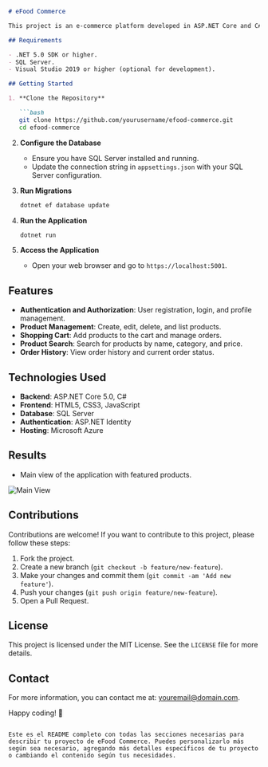 ```markdown
# eFood Commerce

This project is an e-commerce platform developed in ASP.NET Core and C#. The goal of this project is to provide an online food shopping solution with a smooth user experience and comprehensive functionalities.

## Requirements

- .NET 5.0 SDK or higher.
- SQL Server.
- Visual Studio 2019 or higher (optional for development).

## Getting Started

1. **Clone the Repository**

   ```bash
   git clone https://github.com/yourusername/efood-commerce.git
   cd efood-commerce
   ```

2. **Configure the Database**

   - Ensure you have SQL Server installed and running.
   - Update the connection string in `appsettings.json` with your SQL Server configuration.

3. **Run Migrations**

   ```bash
   dotnet ef database update
   ```

4. **Run the Application**

   ```bash
   dotnet run
   ```

5. **Access the Application**

   - Open your web browser and go to `https://localhost:5001`.

## Features

- **Authentication and Authorization**: User registration, login, and profile management.
- **Product Management**: Create, edit, delete, and list products.
- **Shopping Cart**: Add products to the cart and manage orders.
- **Product Search**: Search for products by name, category, and price.
- **Order History**: View order history and current order status.

## Technologies Used

- **Backend**: ASP.NET Core 5.0, C#
- **Frontend**: HTML5, CSS3, JavaScript
- **Database**: SQL Server
- **Authentication**: ASP.NET Identity
- **Hosting**: Microsoft Azure

## Results

- Main view of the application with featured products.

![Main View](path/to/your/image.png)

## Contributions

Contributions are welcome! If you want to contribute to this project, please follow these steps:

1. Fork the project.
2. Create a new branch (`git checkout -b feature/new-feature`).
3. Make your changes and commit them (`git commit -am 'Add new feature'`).
4. Push your changes (`git push origin feature/new-feature`).
5. Open a Pull Request.

## License

This project is licensed under the MIT License. See the `LICENSE` file for more details.

## Contact

For more information, you can contact me at: [youremail@domain.com](mailto:youremail@domain.com).

Happy coding! 🚀
```

Este es el README completo con todas las secciones necesarias para describir tu proyecto de eFood Commerce. Puedes personalizarlo más según sea necesario, agregando más detalles específicos de tu proyecto o cambiando el contenido según tus necesidades.
